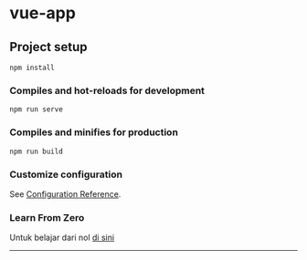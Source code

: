 # vue-app

## Project setup
```
npm install
```

### Compiles and hot-reloads for development
```
npm run serve
```

### Compiles and minifies for production
```
npm run build
```

### Customize configuration
See [Configuration Reference](https://cli.vuejs.org/config/).

### Learn From Zero
Untuk belajar dari nol [di sini](https://github.com/anonimak/vue-app/blob/main/FROMNULL.md "FROMZERO")

------------